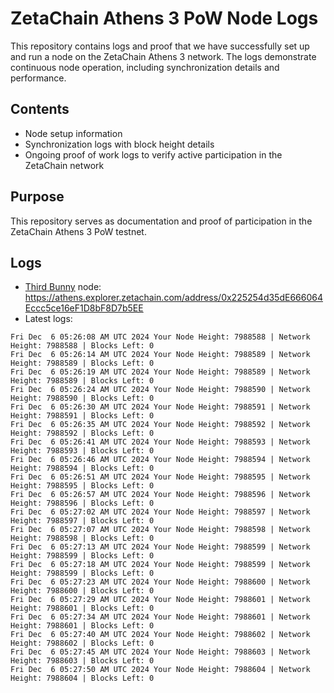 # ZetaChain Athens 3 PoW Node Logs
This repository contains logs and proof that we have successfully set up and run a node on the ZetaChain Athens 3 network. The logs demonstrate continuous node operation, including synchronization details and performance.

## Contents
- Node setup information
- Synchronization logs with block height details
- Ongoing proof of work logs to verify active participation in the ZetaChain network

## Purpose
This repository serves as documentation and proof of participation in the ZetaChain Athens 3 PoW testnet.

## Logs

- [Third Bunny](https://thirdbunny.xyz/) node: https://athens.explorer.zetachain.com/address/0x225254d35dE666064Eccc5ce16eF1D8bF8D7b5EE
- Latest logs:
```
Fri Dec  6 05:26:08 AM UTC 2024 Your Node Height: 7988588 | Network Height: 7988588 | Blocks Left: 0
Fri Dec  6 05:26:14 AM UTC 2024 Your Node Height: 7988589 | Network Height: 7988589 | Blocks Left: 0
Fri Dec  6 05:26:19 AM UTC 2024 Your Node Height: 7988589 | Network Height: 7988589 | Blocks Left: 0
Fri Dec  6 05:26:24 AM UTC 2024 Your Node Height: 7988590 | Network Height: 7988590 | Blocks Left: 0
Fri Dec  6 05:26:30 AM UTC 2024 Your Node Height: 7988591 | Network Height: 7988591 | Blocks Left: 0
Fri Dec  6 05:26:35 AM UTC 2024 Your Node Height: 7988592 | Network Height: 7988592 | Blocks Left: 0
Fri Dec  6 05:26:41 AM UTC 2024 Your Node Height: 7988593 | Network Height: 7988593 | Blocks Left: 0
Fri Dec  6 05:26:46 AM UTC 2024 Your Node Height: 7988594 | Network Height: 7988594 | Blocks Left: 0
Fri Dec  6 05:26:51 AM UTC 2024 Your Node Height: 7988595 | Network Height: 7988595 | Blocks Left: 0
Fri Dec  6 05:26:57 AM UTC 2024 Your Node Height: 7988596 | Network Height: 7988596 | Blocks Left: 0
Fri Dec  6 05:27:02 AM UTC 2024 Your Node Height: 7988597 | Network Height: 7988597 | Blocks Left: 0
Fri Dec  6 05:27:07 AM UTC 2024 Your Node Height: 7988598 | Network Height: 7988598 | Blocks Left: 0
Fri Dec  6 05:27:13 AM UTC 2024 Your Node Height: 7988599 | Network Height: 7988599 | Blocks Left: 0
Fri Dec  6 05:27:18 AM UTC 2024 Your Node Height: 7988599 | Network Height: 7988599 | Blocks Left: 0
Fri Dec  6 05:27:23 AM UTC 2024 Your Node Height: 7988600 | Network Height: 7988600 | Blocks Left: 0
Fri Dec  6 05:27:29 AM UTC 2024 Your Node Height: 7988601 | Network Height: 7988601 | Blocks Left: 0
Fri Dec  6 05:27:34 AM UTC 2024 Your Node Height: 7988601 | Network Height: 7988601 | Blocks Left: 0
Fri Dec  6 05:27:40 AM UTC 2024 Your Node Height: 7988602 | Network Height: 7988602 | Blocks Left: 0
Fri Dec  6 05:27:45 AM UTC 2024 Your Node Height: 7988603 | Network Height: 7988603 | Blocks Left: 0
Fri Dec  6 05:27:50 AM UTC 2024 Your Node Height: 7988604 | Network Height: 7988604 | Blocks Left: 0
```
